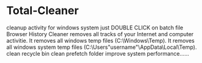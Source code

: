 # Total-Cleaner
cleanup activity for windows system just DOUBLE CLICK on batch file
Browser History Cleaner removes all tracks of your Internet and computer activitie.
It removes all windows temp files (C:\Windows\Temp).
It removes all windows system temp files (C:\Users\"username"\AppData\Local\Temp).
clean recycle bin
clean prefetch folder
improve system performance......
